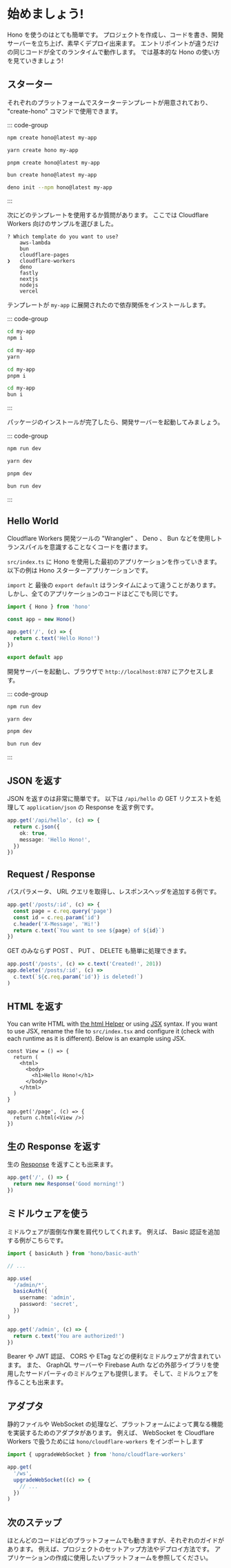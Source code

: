 # 始めましょう!

Hono を使うのはとても簡単です。 プロジェクトを作成し、コードを書き、開発サーバーを立ち上げ、素早くデプロイ出来ます。 エントリポイントが違うだけの同じコードが全てのランタイムで動作します。 では基本的な Hono の使い方を見ていきましょう!

## スターター

それぞれのプラットフォームでスターターテンプレートが用意されており、 "create-hono" コマンドで使用できます。

::: code-group

```sh [npm]
npm create hono@latest my-app
```

```sh [yarn]
yarn create hono my-app
```

```sh [pnpm]
pnpm create hono@latest my-app
```

```sh [bun]
bun create hono@latest my-app
```

```sh [deno]
deno init --npm hono@latest my-app
```

:::

次にどのテンプレートを使用するか質問があります。
ここでは Cloudflare Workers 向けのサンプルを選びました。

```
? Which template do you want to use?
    aws-lambda
    bun
    cloudflare-pages
❯   cloudflare-workers
    deno
    fastly
    nextjs
    nodejs
    vercel
```

テンプレートが `my-app` に展開されたので依存関係をインストールします。

::: code-group

```sh [npm]
cd my-app
npm i
```

```sh [yarn]
cd my-app
yarn
```

```sh [pnpm]
cd my-app
pnpm i
```

```sh [bun]
cd my-app
bun i
```

:::

パッケージのインストールが完了したら、開発サーバーを起動してみましょう。

::: code-group

```sh [npm]
npm run dev
```

```sh [yarn]
yarn dev
```

```sh [pnpm]
pnpm dev
```

```sh [bun]
bun run dev
```

:::

## Hello World

Cloudflare Workers 開発ツールの "Wrangler" 、 Deno 、 Bun などを使用しトランスパイルを意識することなくコードを書けます。

`src/index.ts` に Hono を使用した最初のアプリケーションを作っていきます。 以下の例は Hono スターターアプリケーションです。

`import` と 最後の `export default` はランタイムによって違うことがあります。
しかし、全てのアプリケーションのコードはどこでも同じです。

```ts
import { Hono } from 'hono'

const app = new Hono()

app.get('/', (c) => {
  return c.text('Hello Hono!')
})

export default app
```

開発サーバーを起動し、ブラウザで `http://localhost:8787` にアクセスします。

::: code-group

```sh [npm]
npm run dev
```

```sh [yarn]
yarn dev
```

```sh [pnpm]
pnpm dev
```

```sh [bun]
bun run dev
```

:::

## JSON を返す

JSON を返すのは非常に簡単です。 以下は `/api/hello` の GET リクエストを処理して `application/json` の Response を返す例です。

```ts
app.get('/api/hello', (c) => {
  return c.json({
    ok: true,
    message: 'Hello Hono!',
  })
})
```

## Request / Response

パスパラメータ、 URL クエリを取得し、レスポンスヘッダを追加する例です。

```ts
app.get('/posts/:id', (c) => {
  const page = c.req.query('page')
  const id = c.req.param('id')
  c.header('X-Message', 'Hi!')
  return c.text(`You want to see ${page} of ${id}`)
})
```

GET のみならず POST 、 PUT 、 DELETE も簡単に処理できます。

```ts
app.post('/posts', (c) => c.text('Created!', 201))
app.delete('/posts/:id', (c) =>
  c.text(`${c.req.param('id')} is deleted!`)
)
```

## HTML を返す

You can write HTML with [the html Helper](/docs/helpers/html) or using [JSX](/docs/guides/jsx) syntax. If you want to use JSX, rename the file to `src/index.tsx` and configure it (check with each runtime as it is different). Below is an example using JSX.

```tsx
const View = () => {
  return (
    <html>
      <body>
        <h1>Hello Hono!</h1>
      </body>
    </html>
  )
}

app.get('/page', (c) => {
  return c.html(<View />)
})
```

## 生の Response を返す

生の [Response](https://developer.mozilla.org/en-US/docs/Web/API/Response) を返すことも出来ます。

```ts
app.get('/', () => {
  return new Response('Good morning!')
})
```

## ミドルウェアを使う

ミドルウェアが面倒な作業を肩代りしてくれます。
例えば、 Basic 認証を追加する例がこちらです。

```ts
import { basicAuth } from 'hono/basic-auth'

// ...

app.use(
  '/admin/*',
  basicAuth({
    username: 'admin',
    password: 'secret',
  })
)

app.get('/admin', (c) => {
  return c.text('You are authorized!')
})
```

Bearer や JWT 認証、 CORS や ETag などの便利なミドルウェアが含まれています。
また、 GraphQL サーバーや Firebase Auth などの外部ライブラリを使用したサードパーティのミドルウェアも提供します。
そして、ミドルウェアを作ることも出来ます。

## アダプタ

静的ファイルや WebSocket の処理など、プラットフォームによって異なる機能を実装するためのアダプタがあります。
例えば、 WebSocket を Cloudflare Workers で扱うためには `hono/cloudflare-workers` をインポートします

```ts
import { upgradeWebSocket } from 'hono/cloudflare-workers'

app.get(
  '/ws',
  upgradeWebSocket((c) => {
    // ...
  })
)
```

## 次のステップ

ほとんどのコードはどのプラットフォームでも動きますが、それぞれのガイドがあります。
例えば、プロジェクトのセットアップ方法やデプロイ方法です。
アプリケーションの作成に使用したいプラットフォームを参照してください。
